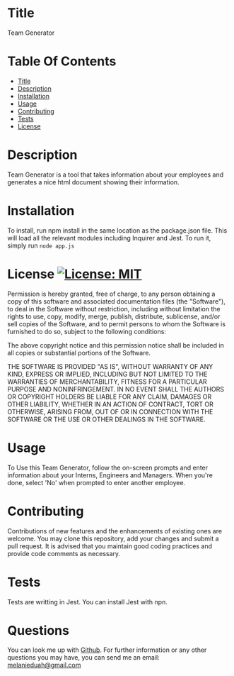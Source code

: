 
# Title
  Team Generator

# Table Of Contents
  - [Title](#Title)
  - [Description](#Description)
  - [Installation](#Installation)
  - [Usage](#Usage)
  - [Contributing](#Contributing)
  - [Tests](#Tests)
  - [License](#License)

# Description
  Team Generator is a tool that takes information about your employees and generates a nice html document showing their information.

# Installation
 To install, run npm install in the same location as the package.json file. This will load all the relevant modules including Inquirer and Jest. To run it, simply run  ```node app.js``` 

# License  [![License: MIT](https://img.shields.io/badge/License-MIT-yellow.svg)](https://opensource.org/licenses/MIT)
 Permission is hereby granted, free of charge, to any person obtaining a copy of this software and associated documentation files (the "Software"), to deal in the Software without restriction, including without limitation the rights to use, copy, modify, merge, publish, distribute, sublicense, and/or sell copies of the Software, and to permit persons to whom the Software is furnished to do so, subject to the following conditions:

The above copyright notice and this permission notice shall be included in all copies or substantial portions of the Software.

THE SOFTWARE IS PROVIDED "AS IS", WITHOUT WARRANTY OF ANY KIND, EXPRESS OR IMPLIED, INCLUDING BUT NOT LIMITED TO THE WARRANTIES OF MERCHANTABILITY, FITNESS FOR A PARTICULAR PURPOSE AND NONINFRINGEMENT. IN NO EVENT SHALL THE AUTHORS OR COPYRIGHT HOLDERS BE LIABLE FOR ANY CLAIM, DAMAGES OR OTHER LIABILITY, WHETHER IN AN ACTION OF CONTRACT, TORT OR OTHERWISE, ARISING FROM, OUT OF OR IN CONNECTION WITH THE SOFTWARE OR THE USE OR OTHER DEALINGS IN THE SOFTWARE.

# Usage
  To Use this Team Generator, follow the on-screen prompts and enter information about your Interns, Engineers and Managers. When you're done, select 'No' when prompted to enter another employee.

# Contributing
  Contributions of new features and the enhancements of existing ones are welcome. You may clone this repository, add your changes and submit a pull request. It is advised that you maintain good coding practices and provide code comments as necessary.

# Tests
  Tests are writting in Jest. You can install Jest with npn.

# Questions
   You can look me up with [Github](https://github.com/melanieduah).
   For further information or any other questions you may have, you can send me an email: melanieduah@gmail.com
    